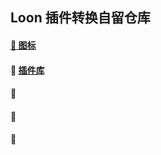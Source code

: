 
## Loon 插件转换自留仓库


#### [👋 图标](https://github.com/O-Yang/loon/blob/main/tubiao.md)

> 

#### 👋 [插件库](https://github.com/O-Yang/loon/blob/main/ck.md)

> 

#### 👋 

> 

#### 👋 

> 

#### 👋 

> 

